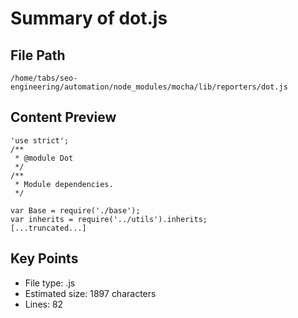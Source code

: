 # Summary of dot.js
  
## File Path
`/home/tabs/seo-engineering/automation/node_modules/mocha/lib/reporters/dot.js`

## Content Preview
```
'use strict';
/**
 * @module Dot
 */
/**
 * Module dependencies.
 */

var Base = require('./base');
var inherits = require('../utils').inherits;
[...truncated...]
```

## Key Points
- File type: .js
- Estimated size: 1897 characters
- Lines: 82
